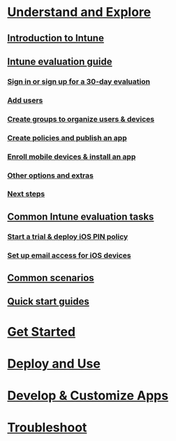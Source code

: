 # [Understand and Explore](introduction-to-microsoft-intune.md)
## [Introduction to Intune](introduction-to-microsoft-intune.md)
## [Intune evaluation guide](get-started-with-a-30-day-trial-of-microsoft-intune.md)
### [Sign in or sign up for a 30-day evaluation](get-started-with-a-30-day-trial-of-microsoft-intune-step-1.md)
### [Add users](get-started-with-a-30-day-trial-of-microsoft-intune-step-2.md)
### [Create groups to organize users & devices](get-started-with-a-30-day-trial-of-microsoft-intune-step-3.md)
### [Create policies and publish an app](get-started-with-a-30-day-trial-of-microsoft-intune-step-4.md)
### [Enroll mobile devices & install an app](get-started-with-a-30-day-trial-of-microsoft-intune-step-5.md)
### [Other options and extras](get-started-with-a-30-day-trial-of-microsoft-intune-step-6.md)
### [Next steps](get-started-with-a-30-day-trial-of-microsoft-intune-step-7.md)
## [Common Intune evaluation tasks](common-microsoft-intune-evaluation-tasks.md)
### [Start a trial & deploy iOS PIN policy](start-a-microsoft-intune-trial-and-deploy-ios-pin-policy.md)
### [Set up email access for iOS devices](set-up-email-access-for-ios-devices-using-microsoft-intune.md)
## [Common scenarios](common-ways-to-use-intune.md)
## [Quick start guides](prevent-company-data-leaks-from-Office-365-mobile-apps.md)
<!--- ## [Intune FAQ](frequently-asked-questions-for-microsoft-intune.md)--->

# [Get Started](/intune/get-started/what-to-know-before-you-start-microsoft-intune)
<!-- # [Plan and Design](/intune/plan-design/ways-to-do-enterprise-mobility) -->
# [Deploy and Use](/intune/deploy-use/overview-of-device-and-app-lifecycles-in-microsoft-intune)
# [Develop & Customize Apps](/intune/develop/intune-app-sdk)
# [Troubleshoot](/intune/troubleshoot/general-troubleshooting-tips-for-microsoft-intune)
